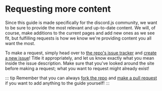 # Requesting more content

Since this guide is made specifically for the discord.js community, we want to be sure to provide the most relevant and
up-to-date content. We will, of course, make additions to the current pages and add new ones as we see fit, but
fulfilling requests is how we know we're providing content you all want the most.

To make a request, simply head over to [the repo's issue tracker](https://github.com/Garlic-Team/website/issues)
and [create a new issue](https://github.com/Garlic-team/website/issues/new)! Title it appropriately, and let us know
exactly what you mean inside the issue description. Make sure that you've looked around the site before making a
request; what you want to request might already exist!

::: tip Remember that you can always [fork the repo](https://github.com/Garlic-Team/website)
and [make a pull request](https://github.com/Garlic-Team/website/pulls) if you want to add anything to the guide yourself!
:::
